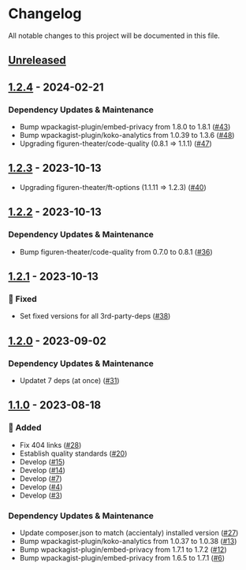 # Changelog

All notable changes to this project will be documented in this file.

## [Unreleased](https://github.com/figuren-theater/ft-privacy/compare/1.2.4...HEAD)

## [1.2.4](https://github.com/figuren-theater/ft-privacy/compare/1.2.3...1.2.4) - 2024-02-21

### Dependency Updates & Maintenance

- Bump wpackagist-plugin/embed-privacy from 1.8.0 to 1.8.1 ([#43](https://github.com/figuren-theater/ft-privacy/pull/43))
- Bump wpackagist-plugin/koko-analytics from 1.0.39 to 1.3.6 ([#48](https://github.com/figuren-theater/ft-privacy/pull/48))
- Upgrading figuren-theater/code-quality (0.8.1 => 1.1.1) ([#47](https://github.com/figuren-theater/ft-privacy/pull/47))

## [1.2.3](https://github.com/figuren-theater/ft-privacy/compare/1.2.2...1.2.3) - 2023-10-13

- Upgrading figuren-theater/ft-options (1.1.11 => 1.2.3) ([#40](https://github.com/figuren-theater/ft-privacy/pull/40))

## [1.2.2](https://github.com/figuren-theater/ft-privacy/compare/1.2.1...1.2.2) - 2023-10-13

### Dependency Updates & Maintenance

- Bump figuren-theater/code-quality from 0.7.0 to 0.8.1 ([#36](https://github.com/figuren-theater/ft-privacy/pull/36))

## [1.2.1](https://github.com/figuren-theater/ft-privacy/compare/1.2.0...1.2.1) - 2023-10-13

### 🐛 Fixed

- Set fixed versions for all 3rd-party-deps ([#38](https://github.com/figuren-theater/ft-privacy/pull/38))

## [1.2.0](https://github.com/figuren-theater/ft-privacy/compare/1.1.0...1.2.0) - 2023-09-02

### Dependency Updates & Maintenance

- Updatet 7 deps (at once) ([#31](https://github.com/figuren-theater/ft-privacy/pull/31))

## [1.1.0](https://github.com/figuren-theater/ft-privacy/compare/1.0.25...1.1.0) - 2023-08-18

### 🚀 Added

- Fix 404 links ([#28](https://github.com/figuren-theater/ft-privacy/pull/28))
- Establish quality standards ([#20](https://github.com/figuren-theater/ft-privacy/pull/20))
- Develop ([#15](https://github.com/figuren-theater/ft-privacy/pull/15))
- Develop ([#14](https://github.com/figuren-theater/ft-privacy/pull/14))
- Develop ([#7](https://github.com/figuren-theater/ft-privacy/pull/7))
- Develop ([#4](https://github.com/figuren-theater/ft-privacy/pull/4))
- Develop ([#3](https://github.com/figuren-theater/ft-privacy/pull/3))

### Dependency Updates & Maintenance

- Update composer.json to match (accientaly) installed version ([#27](https://github.com/figuren-theater/ft-privacy/pull/27))
- Bump wpackagist-plugin/koko-analytics from 1.0.37 to 1.0.38 ([#13](https://github.com/figuren-theater/ft-privacy/pull/13))
- Bump wpackagist-plugin/embed-privacy from 1.7.1 to 1.7.2 ([#12](https://github.com/figuren-theater/ft-privacy/pull/12))
- Bump wpackagist-plugin/embed-privacy from 1.6.5 to 1.7.1 ([#6](https://github.com/figuren-theater/ft-privacy/pull/6))
